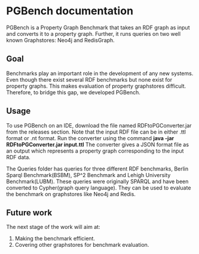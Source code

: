 # PGBench documentation
PGBench is a Property Graph Benchmark that takes an RDF graph as input and converts it to a property graph. Further, it runs queries on two well known Graphstores: Neo4j and RedisGraph.


## Goal
Benchmarks play an important role in the development of any new systems. Even though there exist several RDF benchmarks but none exist for property graphs. This makes evaluation of property graphstores difficult. Therefore, to bridge this gap, we developed PGBench.

## Usage
To use PGBench on an IDE, download the file named RDFtoPGConverter.jar from the releases section. Note that the input RDF file can be in either .ttl format or .nt format. Run the converter using the command **java -jar RDFtoPGConverter.jar input.ttl**
The converter gives a JSON format file as an output which represents a property graph corresponding to the input RDF data.

The Queries folder has queries for three different RDF benchmarks, Berlin Sparql Benchmark(BSBM), SP^2 Benchmark and Lehigh University Benchmark(LUBM). These queries were originally SPARQL and have been converted to Cypher(graph query language). They can be used to evaluate the benchmark on graphstores like Neo4j and Redis.

## Future work

The next stage of the work will aim at:
1. Making the benchmark efficient.
2. Covering other graphstores for benchmark evaluation.
